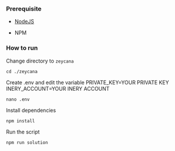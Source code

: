 ### Prerequisite

- [NodeJS](https://nodejs.org/en/)

- NPM



### How to run

Change directory to ```zeycana```

```shell
cd ./zeycana
```

Create .env and edit the variable
PRIVATE_KEY=YOUR PRIVATE KEY
INERY_ACCOUNT=YOUR INERY ACCOUNT

```shell
nano .env
```

Install dependencies

```shell
npm install
```

Run the script

```
npm run solution
```
